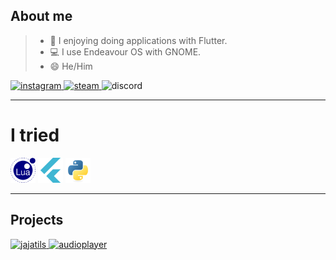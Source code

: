 
<!--
<p align="center">
  <img src="https://user-images.githubusercontent.com/74739998/162453229-86558a04-f28e-471e-97cf-24e5383aaf7c.png" width="200"/>
  <p align="center">
    <strong>Howdy!, I'm jara155</strong>
  </p>
</p>
-->


## About me
>- :robot: I enjoying doing applications with Flutter.
>- 💻 I use Endeavour OS with GNOME.
>- 😄 He/Him
<p align="left">
  <a href="https://www.instagram.com/jara15554/">
    <img src="https://img.shields.io/badge/Instagram-%23E4405F.svg?style=for-the-badge&logo=Instagram&logoColor=white" alt="instagram"/>
  </a>
  <a href="https://steamcommunity.com/id/jara155/">
    <img src="https://img.shields.io/badge/steam-%23000000.svg?style=for-the-badge&logo=steam&logoColor=white" alt="steam"/>
  </a>
  <a>
     <img src="https://img.shields.io/badge/%3CApparentlyjR%3E-%237289DA.svg?style=for-the-badge&logo=discord&logoColor=white" alt="discord"/>
  </a>
  
</p>

---


# I tried
<div>
    <img src="https://github.com/devicons/devicon/blob/master/icons/lua/lua-plain-wordmark.svg" title="lua" alt="lua" width="40" height="40"/>
    <img src="https://github.com/devicons/devicon/blob/master/icons/flutter/flutter-plain.svg" title="flutter" alt="flutter" width="40" height="40"/>
    <img src="https://github.com/devicons/devicon/blob/master/icons/python/python-original.svg" title="py" alt="py" width="40" height="40"/>
</div>

---

## Projects
<div>
  <a href="https://github.com/jara155/Reminder">
    <img src="https://github-readme-stats.vercel.app/api/pin/?username=jara155&repo=Reminder&theme=bear" title="jajatils"/>
  </a>  
  <a href="https://github.com/jara155/Audio-Player">
    <img src="https://github-readme-stats.vercel.app/api/pin/?username=jara155&repo=Audio-Player&theme=bear" title="audioplayer"/>
  </a>  
   
</div>
